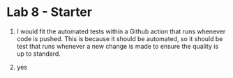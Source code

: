 # Lab 8 - Starter

1) I would fit the automated tests within a Github action that runs whenever code is pushed. This is because it should be automated, so it should be test that runs whenever a new change is made to ensure the quality is up to standard. 

2) yes


